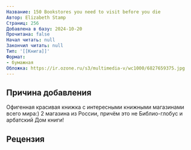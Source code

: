 ```yaml
---
Название: 150 Bookstores you need to visit before you die
Автор: Elizabeth Stamp
Страниц: 256
Добавлена в базу: 2024-10-20
Прочитана: false
Начал читать: null
Закончил читать: null
Тип: '[[Книга]]'
Формат:
- бумажная
Обложка: https://ir.ozone.ru/s3/multimedia-v/wc1000/6827659375.jpg
---
```

## Причина добавления

Офигенная красивая книжка с интересными книжными магазинами всего мира:) 2 магазина из России, причём это не Библио-глобус и арбатский Дом книги!

## Рецензия